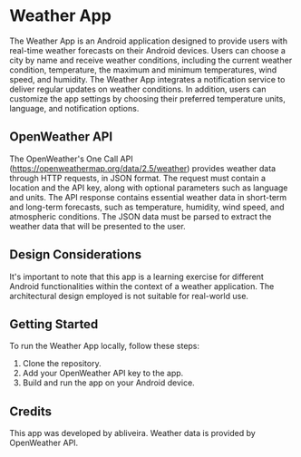 # Weather App

The Weather App is an Android application designed to provide users with real-time weather forecasts on their Android devices. Users can choose a city by name and receive weather conditions, including the current weather condition, temperature, the maximum and minimum temperatures, wind speed, and humidity. The Weather App integrates a notification service to deliver regular updates on weather conditions. In addition, users can customize the app settings by choosing their preferred temperature units, language, and notification options.

## OpenWeather API

The OpenWeather's One Call API (https://openweathermap.org/data/2.5/weather) provides weather data through HTTP requests, in JSON format. The request must contain a location and the API key, along with optional parameters such as language and units. The API response contains essential weather data in short-term and long-term forecasts, such as temperature, humidity, wind speed, and atmospheric conditions. The JSON data must be parsed to extract the weather data that will be presented to the user.

## Design Considerations

It's important to note that this app is a learning exercise for different Android functionalities within the context of a weather application. The architectural design employed is not suitable for real-world use.

## Getting Started

To run the Weather App locally, follow these steps:
1. Clone the repository.
2. Add your OpenWeather API key to the app.
3. Build and run the app on your Android device.

## Credits

This app was developed by abliveira. Weather data is provided by OpenWeather API.